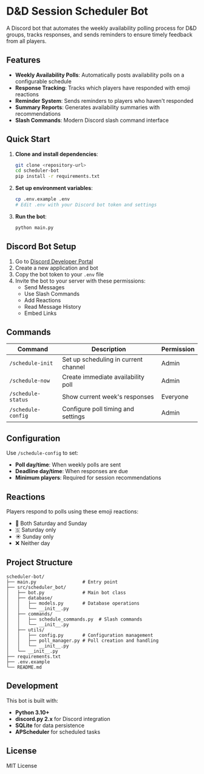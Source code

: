 # D&D Session Scheduler Bot

A Discord bot that automates the weekly availability polling process for D&D groups, tracks responses, and sends reminders to ensure timely feedback from all players.

## Features

- **Weekly Availability Polls**: Automatically posts availability polls on a configurable schedule
- **Response Tracking**: Tracks which players have responded with emoji reactions
- **Reminder System**: Sends reminders to players who haven't responded
- **Summary Reports**: Generates availability summaries with recommendations
- **Slash Commands**: Modern Discord slash command interface

## Quick Start

1. **Clone and install dependencies**:
   ```bash
   git clone <repository-url>
   cd scheduler-bot
   pip install -r requirements.txt
   ```

2. **Set up environment variables**:
   ```bash
   cp .env.example .env
   # Edit .env with your Discord bot token and settings
   ```

3. **Run the bot**:
   ```bash
   python main.py
   ```

## Discord Bot Setup

1. Go to [Discord Developer Portal](https://discord.com/developers/applications)
2. Create a new application and bot
3. Copy the bot token to your `.env` file
4. Invite the bot to your server with these permissions:
   - Send Messages
   - Use Slash Commands
   - Add Reactions
   - Read Message History
   - Embed Links

## Commands

| Command | Description | Permission |
|---------|-------------|------------|
| `/schedule-init` | Set up scheduling in current channel | Admin |
| `/schedule-now` | Create immediate availability poll | Admin |
| `/schedule-status` | Show current week's responses | Everyone |
| `/schedule-config` | Configure poll timing and settings | Admin |

## Configuration

Use `/schedule-config` to set:
- **Poll day/time**: When weekly polls are sent
- **Deadline day/time**: When responses are due
- **Minimum players**: Required for session recommendations

## Reactions

Players respond to polls using these emoji reactions:
- 📅 Both Saturday and Sunday
- 🇸 Saturday only
- ☀️ Sunday only
- ❌ Neither day

## Project Structure

```
scheduler-bot/
├── main.py                 # Entry point
├── src/scheduler_bot/
│   ├── bot.py              # Main bot class
│   ├── database/
│   │   ├── models.py       # Database operations
│   │   └── __init__.py
│   ├── commands/
│   │   ├── schedule_commands.py  # Slash commands
│   │   └── __init__.py
│   ├── utils/
│   │   ├── config.py       # Configuration management
│   │   ├── poll_manager.py # Poll creation and handling
│   │   └── __init__.py
│   └── __init__.py
├── requirements.txt
├── .env.example
└── README.md
```

## Development

This bot is built with:
- **Python 3.10+**
- **discord.py 2.x** for Discord integration
- **SQLite** for data persistence
- **APScheduler** for scheduled tasks

## License

MIT License